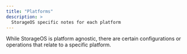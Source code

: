 ```yaml
---
title: "Platforms"
description: >
  StorageOS specific notes for each platform
---
```


While StorageOS is platform agnostic, there are certain configurations
or operations that relate to a specific platform.
